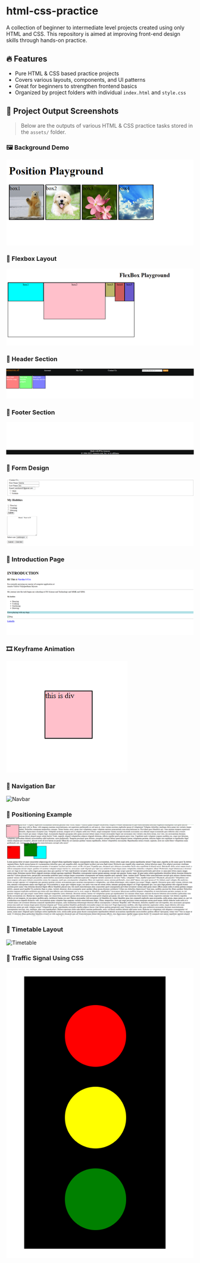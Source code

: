 # html-css-practice
A collection of beginner to intermediate level projects created using only HTML and CSS. This repository is aimed at improving front-end design skills through hands-on practice.

## 🔥 Features

- Pure HTML & CSS based practice projects
- Covers various layouts, components, and UI patterns
- Great for beginners to strengthen frontend basics
- Organized by project folders with individual `index.html` and `style.css`

## 📸 Project Output Screenshots

> Below are the outputs of various HTML & CSS practice tasks stored in the `assets/` folder.

### 🖼️ Background Demo
![Background](assets/background.png)

### 🧱 Flexbox Layout
![Flexbox](assets/Flexbox.png)

### 🧩 Header Section
![Header](assets/header.png)

### 📜 Footer Section
![Footer](assets/footer.png)

### 📝 Form Design
![Form](assets/forms.png)

### 👋 Introduction Page
![Intro](assets/intro.png)

### 🎞️ Keyframe Animation
![Keyframe](assets/keyframe.png)

### 🔗 Navigation Bar
![Navbar](assets/navbar.png)

### 🎯 Positioning Example
![Position](assets/position.png)

### 📅 Timetable Layout
![Timetable](assets/timtable.png)

### 🚦 Traffic Signal Using CSS
![Traffic](assets/traffic.png)



